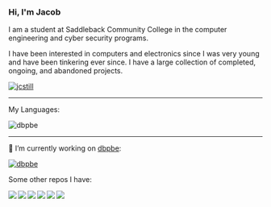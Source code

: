 ### Hi, I'm Jacob

I am a student at Saddleback Community College in the computer engineering and cyber security programs.

I have been interested in computers and electronics since I was very young and have been tinkering ever since. I have a large collection of completed, ongoing, and abandoned projects.

[![jcstill](https://github-readme-stats.vercel.app/api/?username=jcstill&count_private=true&show_icons=true)](https://github.com/jcstill)

---

My Languages:

![dbpbe](https://github-readme-stats.vercel.app/api/top-langs/?username=jcstill&layout=compact&hide_title=true)

---

🔭 I’m currently working on [dbpbe](https://dbpbe.com):

[![dbpbe](https://github-readme-stats.vercel.app/api/pin/?username=jcstill&repo=dbpbe)](https://github.com/jcstill/DBPBE)

Some other repos I have:

<a href="https://github.com/jcstill/diytil311">
	<img align="left" src="https://github-readme-stats.vercel.app/api/pin/?username=jcstill&repo=diytil311"/>
</a>
<a href="https://github.com/jcstill/containers">
	<img align="left" src="https://github-readme-stats.vercel.app/api/pin/?username=jcstill&repo=containers"/>
</a>
<a href="https://github.com/jcstill/scripts">
	<img align="left" src="https://github-readme-stats.vercel.app/api/pin/?username=jcstill&repo=scripts"/>
</a>
<a href="https://github.com/jcstill/py-todo-ext">
	<img align="left" src="https://github-readme-stats.vercel.app/api/pin/?username=jcstill&repo=py-todo-ext"/>
</a>
<a href="https://github.com/Saddleback-College-Cyber-Security/incident-response">
	<img align="left" src="https://github-readme-stats.vercel.app/api/pin/?username=Saddleback-College-Cyber-Security&repo=incident-response"/>
</a>
<a href="https://github.com/jcstill/covermyass">
	<img align="left" src="https://github-readme-stats.vercel.app/api/pin/?username=jcstill&repo=covermyass"/>
</a>
